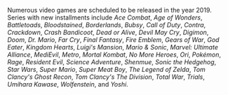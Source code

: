 Numerous video games are scheduled to be released in the year 2019. Series with new installments include _Ace Combat_, _Age of Wonders_, _Battletoads_, _Bloodstained_, _Borderlands_, _Bubsy_, _Call of Duty_, _Contra_, _Crackdown_, _Crash Bandicoot_, _Dead or Alive_, _Devil May Cry_, _Digimon_, _Doom_, _Dr. Mario_, _Far Cry_, _Final Fantasy_, _Fire Emblem_, _Gears of War_, _God Eater_, _Kingdom Hearts_, _Luigi's Mansion_, _Mario & Sonic_, _Marvel: Ultimate Alliance_, _MediEvil_, _Metro_, _Mortal Kombat_, _No More Heroes_, _Ori_, _Pokémon_, _Rage_, _Resident Evil_, _Science Adventure_, _Shenmue_, _Sonic the Hedgehog_, _Star Wars_, _Super Mario_, _Super Meat Boy_, _The Legend of Zelda_, _Tom Clancy's Ghost Recon_, _Tom Clancy's The Division_, _Total War_, _Trials_, _Umihara Kawase_, _Wolfenstein_, and _Yoshi_.
